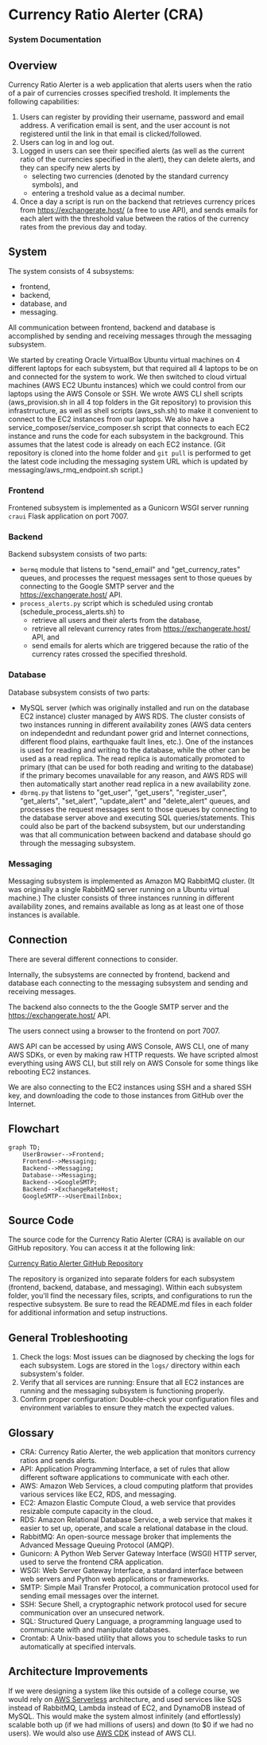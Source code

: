 # Currency Ratio Alerter (CRA)
### System Documentation

## Overview
Currency Ratio Alerter is a web application that alerts users when the ratio of a pair of currencies crosses specified treshold. It implements the following capabilities:
1. Users can register by providing their username, password and email address. A verification email is sent, and the user account is not registered until the link in that email is clicked/followed.
2. Users can log in and log out.
3. Logged in users can see their specified alerts (as well as the current ratio of the currencies specified in the alert), they can delete alerts, and they can specify new alerts by
    - selecting two currencies (denoted by the standard currency symbols), and
    - entering a treshold value as a decimal number.
4. Once a day a script is run on the backend that retrieves currency prices from https://exchangerate.host/ (a free to use API), and sends emails for each alert with the threshold value between the ratios of the currency rates from the previous day and today.

## System
The system consists of 4 subsystems:
- frontend,
- backend,
- database, and
- messaging.

All communication between frontend, backend and database is accomplished by sending and receiving messages through the messaging subsystem.

We started by creating Oracle VirtualBox Ubuntu virtual machines on 4 different laptops for each subsystem, but that required all 4 laptops to be on and connected for the system to work. We then switched to cloud virtual machines (AWS EC2 Ubuntu instances) which we could control from our laptops using the AWS Console or SSH. We wrote AWS CLI shell scripts (aws_provision.sh in all 4 top folders in the Git repository) to provision this infrastrructure, as well as shell scripts (aws_ssh.sh) to make it convenient to connect to the EC2 instances from our laptops. We also have a service_composer/service_composer.sh script that connects to each EC2 instance and runs the code for each subsystem in the background. This assumes that the latest code is already on each EC2 instance. (Git repository is cloned into the home folder and `git pull` is performed to get the latest code including the messaging system URL which is updated by messaging/aws_rmq_endpoint.sh script.)

### Frontend
Frontened subsystem is implemented as a Gunicorn WSGI server running `craui` Flask application on port 7007.

### Backend
Backend subsystem consists of two parts:
- `bermq` module that listens to "send_email" and "get_currency_rates" queues, and processes the request messages sent to those queues by connecting to the Google SMTP server and the https://exchangerate.host/ API.
- `process_alerts.py` script which is scheduled using crontab (schedule_process_alerts.sh) to
    - retrieve all users and their alerts from the database,
    - retrieve all relevant currency rates from https://exchangerate.host/ API, and
    - send emails for alerts which are triggered because the ratio of the currency rates crossed the specified threshold.

### Database
Database subsystem consists of two parts:
- MySQL server (which was originally installed and run on the database EC2 instance) cluster managed by AWS RDS. The cluster consists of two instances running in different availability zones (AWS data centers on independednt and redundant power grid and Internet connections, different flood plains, earthquake fault lines, etc.). One of the instances is used for reading and writing to the database, while the other can be used as a read replica. The read replica is automatically promoted to primary (that can be used for both reading and writing to the database) if the primary becomes unavailable for any reason, and AWS RDS will then automatically start another read replica in a new availability zone.
- `dbrmq.py` that listens to "get_user", "get_users", "register_user", "get_alerts", "set_alert", "update_alert" and "delete_alert" queues, and processes the request messages sent to those queues by connecting to the database server above and executing SQL queries/statements. This could also be part of the backend subsystem, but our understanding was that all communication between backend and database should go through the messaging subsystem.

### Messaging
Messaging subsystem is implemented as Amazon MQ RabbitMQ cluster. (It was originally a single RabbitMQ server running on a Ubuntu virtual machine.) The cluster consists of three instances running in different availability zones, and remains available as long as at least one of those instances is available.

## Connection
There are several different connections to consider.

Internally, the subsystems are connected by frontend, backend and database each connecting to the messaging subsystem and sending and receiving messages.

The backend also connects to the the Google SMTP server and the https://exchangerate.host/ API.

The users connect using a browser to the frontend on port 7007.

AWS API can be accessed by using AWS Console, AWS CLI, one of many AWS SDKs, or even by making raw HTTP requests. We have scripted almost everything using AWS CLI, but still rely on AWS Console for some things like rebooting EC2 instances.

We are also connecting to the EC2 instances using SSH and a shared SSH key, and downloading the code to those instances from GitHub over the Internet.

## Flowchart

```mermaid
graph TD;
    UserBrowser-->Frontend;
    Frontend-->Messaging;
    Backend-->Messaging;
    Database-->Messaging;
    Backend-->GoogleSMTP;
    Backend-->ExchangeRateHost;
    GoogleSMTP-->UserEmailInbox;
```

## Source Code
The source code for the Currency Ratio Alerter (CRA) is available on our GitHub repository. You can access it at the following link:

[Currency Ratio Alerter GitHub Repository](https://github.com/IT340-Group-1/IT490-Project)

The repository is organized into separate folders for each subsystem (frontend, backend, database, and messaging). Within each subsystem folder, you'll find the necessary files, scripts, and configurations to run the respective subsystem. Be sure to read the README.md files in each folder for additional information and setup instructions.


## General Trobleshooting
1. Check the logs: Most issues can be diagnosed by checking the logs for each subsystem. Logs are stored in the `logs/` directory within each subsystem's folder.
2. Verify that all services are running: Ensure that all EC2 instances are running and the messaging subsystem is functioning properly.
3. Confirm proper configuration: Double-check your configuration files and environment variables to ensure they match the expected values.

## Glossary
- CRA: Currency Ratio Alerter, the web application that monitors currency ratios and sends alerts.
- API: Application Programming Interface, a set of rules that allow different software applications to communicate with each other.
- AWS: Amazon Web Services, a cloud computing platform that provides various services like EC2, RDS, and messaging.
- EC2: Amazon Elastic Compute Cloud, a web service that provides resizable compute capacity in the cloud.
- RDS: Amazon Relational Database Service, a web service that makes it easier to set up, operate, and scale a relational database in the cloud.
- RabbitMQ: An open-source message broker that implements the Advanced Message Queuing Protocol (AMQP).
- Gunicorn: A Python Web Server Gateway Interface (WSGI) HTTP server, used to serve the frontend CRA application.
- WSGI: Web Server Gateway Interface, a standard interface between web servers and Python web applications or frameworks.
- SMTP: Simple Mail Transfer Protocol, a communication protocol used for sending email messages over the internet.
- SSH: Secure Shell, a cryptographic network protocol used for secure communication over an unsecured network.
- SQL: Structured Query Language, a programming language used to communicate with and manipulate databases.
- Crontab: A Unix-based utility that allows you to schedule tasks to run automatically at specified intervals.

## Architecture Improvements
If we were designing a system like this outside of a college course, we would rely on [AWS Serverless](https://aws.amazon.com/serverless/) architecture, and used services like SQS instead of RabbitMQ, Lambda instead of EC2, and DynamoDB instead of MySQL. This would make the system almost infinitely (and effortlessly) scalable both up (if we had millions of users) and down (to $0 if we had no users). We would also use [AWS CDK](https://aws.amazon.com/cdk/) instead of AWS CLI.

